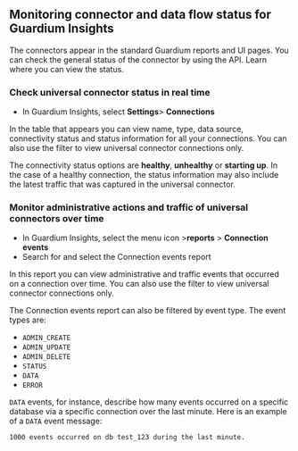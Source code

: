 
## Monitoring connector and data flow status for Guardium Insights 

The connectors appear in the standard Guardium reports and UI pages. You can check the general status of the connector by using the API. Learn where you can view the status.


### Check universal connector status in real time
 * In Guardium Insights, select  **Settings**>
**Connections**

In the table that appears you can view name, type, data source, connectivity status and status information for all your connections. You can also use the filter to view universal connector connections only.  

The connectivity status options are **healthy**, **unhealthy** or **starting up**. 
In the case of a healthy connection, the status information may also include the latest traffic that was captured in the universal connector. 

### Monitor administrative actions and traffic of universal connectors over time

* In Guardium Insights, select the menu icon >**reports** > **Connection events**
* Search for and select the Connection events report

In this report you can view administrative and traffic events that occurred on a connection over time. 
You can also use the filter to view universal connector connections only. 

The Connection events report can also be filtered by event type. The event types are: 

* ```ADMIN_CREATE```
* ```ADMIN_UPDATE```
* ```ADMIN_DELETE```
* ```STATUS```
* ```DATA``` 
* ```ERROR``` 
	
```DATA``` events, for instance, describe how many events occurred on a specific database via a specific
connection over the last minute. Here is an example of a ```DATA``` event message: 

```1000 events occurred on db test_123 during the last minute.```
